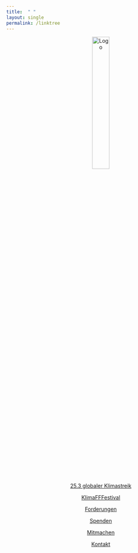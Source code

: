 ```yaml
---
title:  " "
layout: single
permalink: /linktree
---
```

<div align='center'>
  
<img src="https://github.com/fridaysforfuture-landau-pfalz/fridaysforfuture-landau-pfalz.github.io/blob/main/assets/images/FFF%20Landau%20Logo.png?raw=true" alt="Logo" style="float:center;" height="30%" width="30%"> <br>

  <p></p>
<a href="https://fridaysforfuture-landau.de/ank%C3%BCndigung/2022/01/25/Klimastreik-25.03.22.html" class="btn btn--success">25.3 globaler Klimastreik</a>
<p></p>
<a href="#" class="btn btn--success">KlimaFFFestival</a>
  <p></p>  
<a href="https://fridaysforfuture-landau.de/forderungen" class="btn btn--success">Forderungen</a>
  <p></p>  
<a href="https://opencollective.com/klimastreik-landau" class="btn btn--success">Spenden</a>
  <p></p>
<a href="#" class="btn btn--success">Mitmachen</a>  
  <p></p>
<a href="https://fridaysforfuture-landau.de/kontakt" class="btn btn--success">Kontakt</a>  
  <p></p>
</div>

